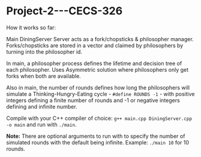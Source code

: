 # Project-2---CECS-326


How it works so far:

Main DiningServer Server acts as a fork/chopsticks & philosopher manager.
Forks/chopsticks are stored in a vector and claimed by philosophers by turning into the philosopher id.

In main, a philosopher process defines the lifetime and decision tree of each philosopher. Uses Asymmetric solution where philosophers only get forks when both are available.

Also in main, the number of rounds defines how long the philosophers will simulate a Thinking-Hungry-Eating cycle - `#define ROUNDS -1` - with positive integers defining a finite number of rounds and -1 or negative integers defining and infinite number.

Compile with your C++ compiler of choice: `g++ main.cpp DiningServer.cpp -o main` and run with `./main`.

**Note:** There are optional arguments to run with to specify the number of simulated rounds with the default being infinite. Example: `./main 10` for 10 rounds.
